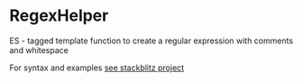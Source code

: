 # RegexHelper
ES - tagged template function to create a regular expression with comments and whitespace

For syntax and examples [see stackblitz project](https://stackblitz.com/edit/js-zneyk8?file=index.js)
